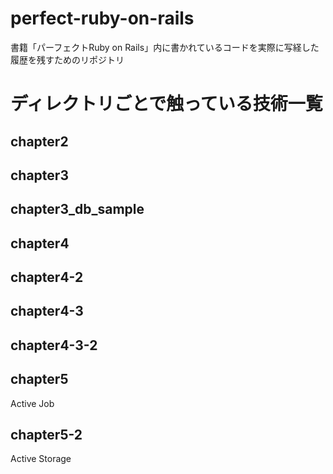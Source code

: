 # perfect-ruby-on-rails
書籍「パーフェクトRuby on Rails」内に書かれているコードを実際に写経した履歴を残すためのリポジトリ

# ディレクトリごとで触っている技術一覧
## chapter2
## chapter3
## chapter3_db_sample
## chapter4
## chapter4-2
## chapter4-3
## chapter4-3-2
## chapter5
Active Job
## chapter5-2
Active Storage